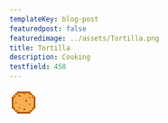 ```yaml
---
templateKey: blog-post
featuredpost: false
featuredimage: ../assets/Tortilla.png
title: Tortilla
description: Cooking
testfield: 458
---
```

![Tortilla](../assets/Tortilla.png)